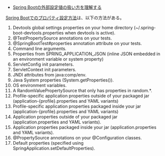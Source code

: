 - [Spring Bootの外部設定値の扱い方を理解する](http://qiita.com/kazuki43zoo/items/0ce92fce6d6f3b7bf8eb)

[Spring Bootでのプロパティ設定方法](http://docs.spring.io/spring-boot/docs/current/reference/htmlsingle/#boot-features-external-config)は、以下の方法がある。

1. Devtools global settings properties on your home directory (~/.spring-boot-devtools.properties when devtools is active).
1. @TestPropertySource annotations on your tests.
1. @SpringBootTest#properties annotation attribute on your tests.
1. Command line arguments.
1. Properties from SPRING_APPLICATION_JSON (inline JSON embedded in an environment variable or system property)
1. ServletConfig init parameters.
1. ServletContext init parameters.
1. JNDI attributes from java:comp/env.
1. Java System properties (System.getProperties()).
1. OS environment variables.
1. A RandomValuePropertySource that only has properties in random.\*.
1. Profile-specific application properties outside of your packaged jar (application-{profile}.properties and YAML variants)
1. Profile-specific application properties packaged inside your jar (application-{profile}.properties and YAML variants)
1. Application properties outside of your packaged jar (application.properties and YAML variants).
1. Application properties packaged inside your jar (application.properties and YAML variants).
1. @PropertySource annotations on your @Configuration classes.
1. Default properties (specified using SpringApplication.setDefaultProperties).
